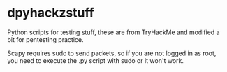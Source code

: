 # dpyhackzstuff
Python scripts for testing stuff, these are from TryHackMe and modified a bit for pentesting practice.

Scapy requires sudo to send packets, so if you are not logged in as root, you need to execute the .py script with sudo or it won't work.